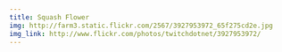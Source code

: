 ```yaml
---
title: Squash Flower
img: http://farm3.static.flickr.com/2567/3927953972_65f275cd2e.jpg
img_link: http://www.flickr.com/photos/twitchdotnet/3927953972/
---
```

